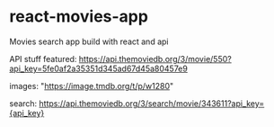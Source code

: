 # react-movies-app

Movies search app build with react and api

API stuff
featured: https://api.themoviedb.org/3/movie/550?api_key=5fe0af2a35351d345ad67d45a80457e9

images: "https://image.tmdb.org/t/p/w1280"

search: https://api.themoviedb.org/3/search/movie/343611?api_key={api_key}
